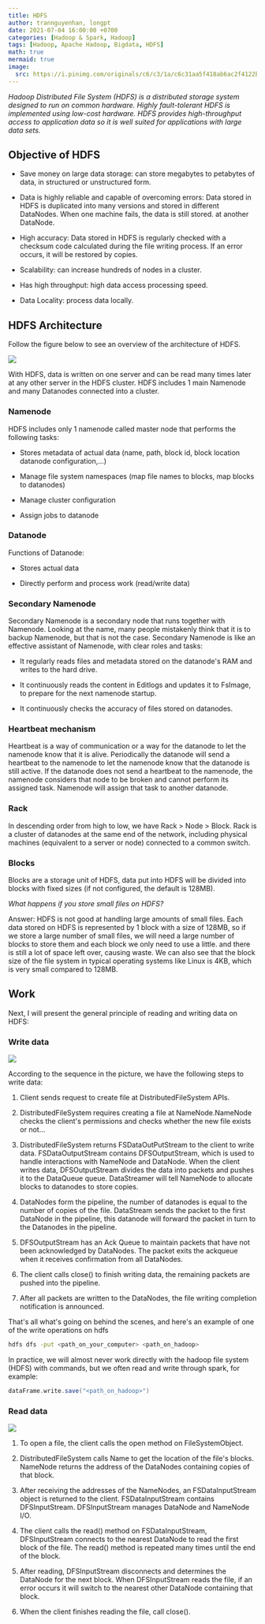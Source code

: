 ```yaml
---
title: HDFS 
author: trannguyenhan, longpt
date: 2021-07-04 16:00:00 +0700
categories: [Hadoop & Spark, Hadoop]
tags: [Hadoop, Apache Hadoop, Bigdata, HDFS]
math: true
mermaid: true
image:
  src: https://i.pinimg.com/originals/c6/c3/1a/c6c31aa5f418ab6ac2f4122ba3f4db3b.jpg
---
```


*Hadoop Distributed File System (HDFS) is a distributed storage system designed to run on common hardware. Highly fault-tolerant HDFS is implemented using low-cost hardware. HDFS provides high-throughput access to application data so it is well suited for applications with large data sets.*

## Objective of HDFS

- Save money on large data storage: can store megabytes to petabytes of data, in structured or unstructured form.

- Data is highly reliable and capable of overcoming errors: Data stored in HDFS is duplicated into many versions and stored in different DataNodes. When one machine fails, the data is still stored. at another DataNode.

- High accuracy: Data stored in HDFS is regularly checked with a checksum code calculated during the file writing process. If an error occurs, it will be restored by copies.

- Scalability: can increase hundreds of nodes in a cluster.

- Has high throughput: high data access processing speed.

- Data Locality: process data locally.

## HDFS Architecture 

Follow the figure below to see an overview of the architecture of HDFS.

![](https://i.pinimg.com/originals/c6/c3/1a/c6c31aa5f418ab6ac2f4122ba3f4db3b.jpg)

With HDFS, data is written on one server and can be read many times later at any other server in the HDFS cluster. HDFS includes 1 main Namenode and many Datanodes connected into a cluster.

### Namenode 

HDFS includes only 1 namenode called master node that performs the following tasks:

- Stores metadata of actual data (name, path, block id, block location datanode configuration,...)

- Manage file system namespaces (map file names to blocks, map blocks to datanodes)

- Manage cluster configuration

- Assign jobs to datanode

### Datanode

Functions of Datanode:

- Stores actual data

- Directly perform and process work (read/write data)

### Secondary Namenode

Secondary Namenode is a secondary node that runs together with Namenode. Looking at the name, many people mistakenly think that it is to backup Namenode, but that is not the case. Secondary Namenode is like an effective assistant of Namenode, with clear roles and tasks:

- It regularly reads files and metadata stored on the datanode's RAM and writes to the hard drive.

- It continuously reads the content in Editlogs and updates it to FsImage, to prepare for the next namenode startup.

- It continuously checks the accuracy of files stored on datanodes.

### Heartbeat mechanism

Heartbeat is a way of communication or a way for the datanode to let the namenode know that it is alive. Periodically the datanode will send a heartbeat to the namenode to let the namenode know that the datanode is still active. If the datanode does not send a heartbeat to the namenode, the namenode considers that node to be broken and cannot perform its assigned task. Namenode will assign that task to another datanode.

### Rack

In descending order from high to low, we have Rack > Node > Block. Rack is a cluster of datanodes at the same end of the network, including physical machines (equivalent to a server or node) connected to a common switch.

### Blocks

Blocks are a storage unit of HDFS, data put into HDFS will be divided into blocks with fixed sizes (if not configured, the default is 128MB).

_What happens if you store small files on HDFS?_

Answer: HDFS is not good at handling large amounts of small files. Each data stored on HDFS is represented by 1 block with a size of 128MB, so if we store a large number of small files, we will need a large number of blocks to store them and each block we only need to use a little. and there is still a lot of space left over, causing waste. We can also see that the block size of the file system in typical operating systems like Linux is 4KB, which is very small compared to 128MB.

## Work

Next, I will present the general principle of reading and writing data on HDFS:

### Write data 

![](https://raw.githubusercontent.com/demanejar/image-collection/main/HDFS/writedata.png)

According to the sequence in the picture, we have the following steps to write data:

1. Client sends request to create file at DistributedFileSystem APIs.

2. DistributedFileSystem requires creating a file at NameNode.NameNode checks the client's permissions and checks whether the new file exists or not...

3. DistributedFileSystem returns FSDataOutPutStream to the client to write data. FSDataOutputStream contains DFSOutputStream, which is used to handle interactions with NameNode and DataNode. When the client writes data, DFSOutputStream divides the data into packets and pushes it to the DataQueue queue. DataStreamer will tell NameNode to allocate blocks to datanodes to store copies.

4. DataNodes form the pipeline, the number of datanodes is equal to the number of copies of the file. DataStream sends the packet to the first DataNode in the pipeline, this datanode will forward the packet in turn to the Datanodes in the pipeline.

5. DFSOutputStream has an Ack Queue to maintain packets that have not been acknowledged by DataNodes. The packet exits the ackqueue when it receives confirmation from all DataNodes.

6. The client calls close() to finish writing data, the remaining packets are pushed into the pipeline.

7. After all packets are written to the DataNodes, the file writing completion notification is announced.

That's all what's going on behind the scenes, and here's an example of one of the write operations on hdfs

```bash
hdfs dfs -put <path_on_your_computer> <path_on_hadoop> 
```

In practice, we will almost never work directly with the hadoop file system (HDFS) with commands, but we often read and write through spark, for example:

```scala
dataFrame.write.save("<path_on_hadoop>")
```

### Read data 

![](https://raw.githubusercontent.com/demanejar/image-collection/main/HDFS/readdata.png)

1. To open a file, the client calls the open method on FileSystemObject.

2. DistributedFileSystem calls Name to get the location of the file's blocks. NameNode returns the address of the DataNodes containing copies of that block.

3. After receiving the addresses of the NameNodes, an FSDataInputStream object is returned to the client. FSDataInputStream contains DFSInputStream. DFSInputStream manages DataNode and NameNode I/O.

4. The client calls the read() method on FSDataInputStream, DFSInputStream connects to the nearest DataNode to read the first block of the file. The read() method is repeated many times until the end of the block.

5. After reading, DFSInputStream disconnects and determines the DataNode for the next block. When DFSInputStream reads the file, if an error occurs it will switch to the nearest other DataNode containing that block.

7. When the client finishes reading the file, call close().

